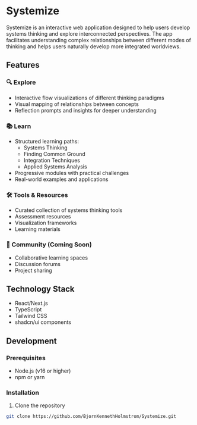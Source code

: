 # Systemize

Systemize is an interactive web application designed to help users develop systems thinking and explore interconnected perspectives. The app facilitates understanding complex relationships between different modes of thinking and helps users naturally develop more integrated worldviews.

## Features

### 🔍 Explore
- Interactive flow visualizations of different thinking paradigms
- Visual mapping of relationships between concepts
- Reflection prompts and insights for deeper understanding

### 📚 Learn
- Structured learning paths:
  - Systems Thinking
  - Finding Common Ground
  - Integration Techniques
  - Applied Systems Analysis
- Progressive modules with practical challenges
- Real-world examples and applications

### 🛠 Tools & Resources
- Curated collection of systems thinking tools
- Assessment resources
- Visualization frameworks
- Learning materials

### 👥 Community (Coming Soon)
- Collaborative learning spaces
- Discussion forums
- Project sharing

## Technology Stack

- React/Next.js
- TypeScript
- Tailwind CSS
- shadcn/ui components

## Development

### Prerequisites
- Node.js (v16 or higher)
- npm or yarn

### Installation
1. Clone the repository
```bash
git clone https://github.com/BjornKennethHolmstrom/Systemize.git

